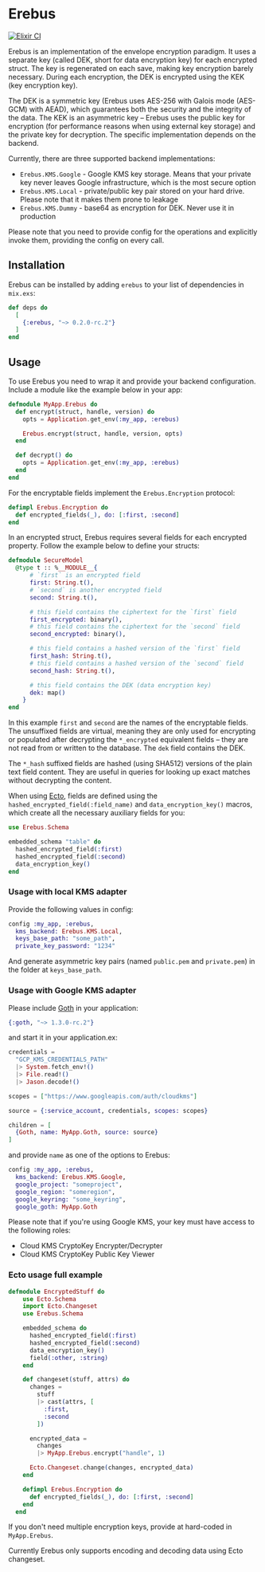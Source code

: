 # Erebus

[![Elixir CI](https://github.com/venndr/erebus/actions/workflows/elixir.yml/badge.svg)](https://github.com/venndr/erebus/actions/workflows/elixir.yml)

Erebus is an implementation of the envelope encryption paradigm. It uses a separate key (called DEK, short for data encryption key) for each encrypted struct. The key is regenerated on each save, making key encryption barely necessary.  During each encryption, the DEK is encrypted using the KEK (key encryption key).

The DEK is a symmetric key (Erebus uses AES-256 with Galois mode (AES-GCM) with AEAD), which guarantees both the security and the integrity of the data. The KEK is an asymmetric key – Erebus uses the public key for encryption (for performance reasons when using external key storage) and the private key for decryption. The specific implementation depends on the backend.

Currently, there are three supported backend implementations:

- `Erebus.KMS.Google` - Google KMS key storage. Means that your private key never leaves Google infrastructure,
  which is the most secure option
- `Erebus.KMS.Local` - private/public key pair stored on your hard drive. Please note that it makes them prone to leakage
- `Erebus.KMS.Dummy` - base64 as encryption for DEK. Never use it in production

Please note that you need to provide config for the operations and explicitly invoke them, providing the config on every call.

## Installation

Erebus can be installed by adding `erebus` to your list of dependencies in `mix.exs`:

```elixir
def deps do
  [
    {:erebus, "~> 0.2.0-rc.2"}
  ]
end
```

## Usage

To use Erebus you need to wrap it and provide your backend configuration. Include a module like the example below in your app:

```elixir
defmodule MyApp.Erebus do
  def encrypt(struct, handle, version) do
    opts = Application.get_env(:my_app, :erebus)

    Erebus.encrypt(struct, handle, version, opts)
  end

  def decrypt() do
    opts = Application.get_env(:my_app, :erebus)
  end
end
```

For the encryptable fields implement the `Erebus.Encryption` protocol:

```elixir
defimpl Erebus.Encryption do
  def encrypted_fields(_), do: [:first, :second]
end
```

In an encrypted struct, Erebus requires several fields for each encrypted property. Follow the
example below to define your structs:

```elixir
defmodule SecureModel
  @type t :: %__MODULE__{
      # `first` is an encrypted field
      first: String.t(),
      # `second` is another encrypted field
      second: String.t(),

      # this field contains the ciphertext for the `first` field
      first_encrypted: binary(),
      # this field contains the ciphertext for the `second` field
      second_encrypted: binary(),

      # this field contains a hashed version of the `first` field
      first_hash: String.t(),
      # this field contains a hashed version of the `second` field
      second_hash: String.t(),

      # this field contains the DEK (data encryption key)
      dek: map()
    }
end
```

In this example `first` and `second` are the names of the encryptable fields. The unsuffixed fields are virtual, meaning they are only used for encrypting or populated after decrypting the `*_encrypted` equivalent fields – they are not read from or written to the database. The `dek` field contains the DEK.

The `*_hash` suffixed fields are hashed (using SHA512) versions of the plain text field content. They are useful in queries for looking up exact matches without decrypting the content.

When using [Ecto](https://hex.pm/packages/ecto), fields are defined using the `hashed_encrypted_field(:field_name)` and `data_encryption_key()` macros, which create all the necessary auxiliary fields for you:

```elixir
use Erebus.Schema

embedded_schema "table" do
  hashed_encrypted_field(:first)
  hashed_encrypted_field(:second)
  data_encryption_key()
end
```

### Usage with local KMS adapter

Provide the following values in config:

```elixir
config :my_app, :erebus,
  kms_backend: Erebus.KMS.Local,
  keys_base_path: "some_path",
  private_key_password: "1234"
```

And generate asymmetric key pairs (named `public.pem` and `private.pem`) in the folder at `keys_base_path`.

### Usage with Google KMS adapter

Please include [Goth](https://hex.pm/packages/goth) in your application:

```elixir
{:goth, "~> 1.3.0-rc.2"}
```

and start it in your application.ex:

```elixir
credentials =
  "GCP_KMS_CREDENTIALS_PATH"
  |> System.fetch_env!()
  |> File.read!()
  |> Jason.decode!()

scopes = ["https://www.googleapis.com/auth/cloudkms"]

source = {:service_account, credentials, scopes: scopes}

children = [
  {Goth, name: MyApp.Goth, source: source}
]
```

and provide `name` as one of the options to Erebus:

```elixir
config :my_app, :erebus,
  kms_backend: Erebus.KMS.Google,
  google_project: "someproject",
  google_region: "someregion",
  google_keyring: "some_keyring",
  google_goth: MyApp.Goth
```

Please note that if you're using Google KMS, your key must have access to the following roles:

- Cloud KMS CryptoKey Encrypter/Decrypter
- Cloud KMS CryptoKey Public Key Viewer

### Ecto usage full example

```elixir
defmodule EncryptedStuff do
    use Ecto.Schema
    import Ecto.Changeset
    use Erebus.Schema

    embedded_schema do
      hashed_encrypted_field(:first)
      hashed_encrypted_field(:second)
      data_encryption_key()
      field(:other, :string)
    end

    def changeset(stuff, attrs) do
      changes =
        stuff
        |> cast(attrs, [
          :first,
          :second
        ])

      encrypted_data =
        changes
        |> MyApp.Erebus.encrypt("handle", 1)

      Ecto.Changeset.change(changes, encrypted_data)
    end

    defimpl Erebus.Encryption do
      def encrypted_fields(_), do: [:first, :second]
    end
  end
```

If you don't need multiple encryption keys, provide at hard-coded in `MyApp.Erebus`.

Currently Erebus only supports encoding and decoding data using Ecto changeset.
